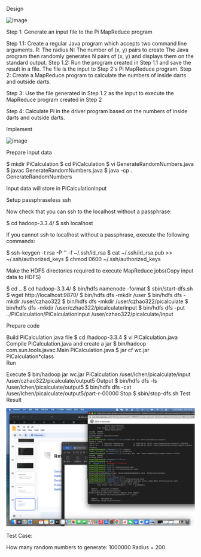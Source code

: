 Design

![image](https://user-images.githubusercontent.com/93315926/194803849-7c4c723f-81a1-48ef-b068-12dd25496823.png)

Step 1: Generate an input file to the Pi MapReduce program

Step 1.1: Create a regular Java program which accepts two command line arguments.
R: The radius
N: The number of (x, y) pairs to create The Java program then randomly generates N pairs of (x, y) and displays them on the standard output. Step 1.2: Run the program created in Step 1.1 and save the result in a file. The file is the input to Step 2's Pi MapReduce program.
Step 2: Create a MapReduce program to calculate the numbers of inside darts and outside darts.

Step 3: Use the file generated in Step 1.2 as the input to execute the MapReduce program created in Step 2

Step 4: Calculate Pi in the driver program based on the numbers of inside darts and outside darts.

Implement

![image](https://user-images.githubusercontent.com/93315926/194799644-6b303972-e90e-4fc4-821b-0b26e2df9a6d.png)

Prepare input data

  $ mkdir PiCalculation
  $ cd PiCalculation
  $ vi GenerateRandomNumbers.java
  $ javac GenerateRandomNumbers.java
  $ java -cp . GenerateRandomNumbers
  
Input data will store in PiCalculationInput

Setup passphraseless ssh

Now check that you can ssh to the localhost without a passphrase:

  $ cd hadoop-3.3.4/
  $ ssh localhost
  
If you cannot ssh to localhost without a passphrase, execute the following commands:

  $ ssh-keygen -t rsa -P '' -f ~/.ssh/id_rsa
  $ cat ~/.ssh/id_rsa.pub >> ~/.ssh/authorized_keys
  $ chmod 0600 ~/.ssh/authorized_keys

Make the HDFS directories required to execute MapReduce jobs(Copy input data to HDFS)

  $ cd ..
  $ cd hadoop-3.3.4/
  $ bin/hdfs namenode -format
  $ sbin/start-dfs.sh
  $ wget http://localhost:9870/
  $ bin/hdfs dfs -mkdir /user
  $ bin/hdfs dfs -mkdir /user/czhao322
  $ bin/hdfs dfs -mkdir /user/czhao322/picalculate
  $ bin/hdfs dfs -mkdir /user/czhao322/picalculate/input
  $ bin/hdfs dfs -put ../PiCalculation/PiCalculationInput /user/czhao322/picalculate/input
  
Prepare code

Build PiCalculation java file
  $ cd /hadoop-3.3.4
  $ vi PiCalculation.java      
Compile PiCalculation.java and create a jar
  $ bin/hadoop com.sun.tools.javac.Main PiCalculation.java
  $ jar cf wc.jar PiCalculation*class  
Run

Execute
  $ bin/hadoop jar wc.jar PiCalculation /user/lchen/picalculate/input /user/czhao322/picalculate/output5
Output
  $ bin/hdfs dfs -ls /user/lchen/picalculate/output5
  $ bin/hdfs dfs -cat /user/lchen/picalculate/output5/part-r-00000 
Stop
  $ sbin/stop-dfs.sh
Test Result

![image](https://github.com/ceciliazhao1/cloudcomputing/blob/main/pi/截屏2023-06-07%20上午10.15.41.png)

Test Case:

How many random numbers to generate: 1000000 Radius = 200
  

